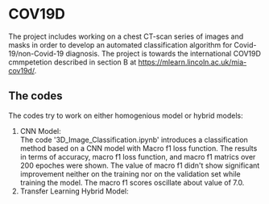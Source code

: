 # COV19D
The project includes working on a chest CT-scan series of images and masks in order to develop an automated classification algorithm for Covid-19/non-Covid-19 diagnosis. The project is towards the international COV19D cmmpetetion described in section B at https://mlearn.lincoln.ac.uk/mia-cov19d/.
## The codes
The codes try to work on either homogenious model or hybrid models:          
1. CNN Model: 
<br /> The code '3D_Image_Classification.ipynb' introduces a classification method based on a CNN model with Macro f1 loss function. The results in terms of accuracy, macro f1 loss function, and macro f1 matrics over 200 epoches were shown. The value of macro f1 didn't show significant improvement neither on the training nor on the validation set while training the model. The macro f1 scores oscillate about value of 7.0.
2. Transfer Learning Hybrid Model:
